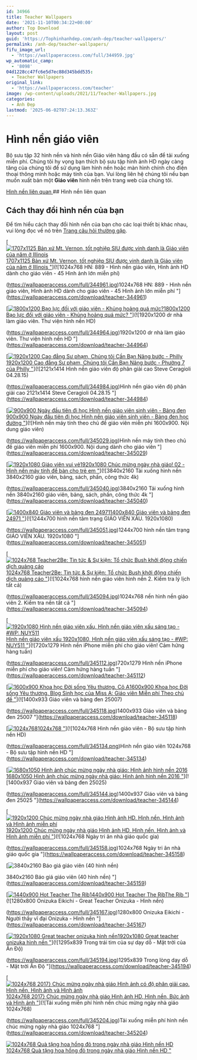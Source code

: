 ```yaml
---
id: 34966
title: Teacher Wallpapers
date: '2021-11-10T00:34:22+00:00'
author: Top Download
layout: post
guid: 'https://Tophinhanhdep.com/anh-dep/teacher-wallpapers/'
permalink: /anh-dep/teacher-wallpapers/
fifu_image_url:
  - 'https://wallpaperaccess.com/full/344959.jpg'
wp_automatic_camp:
  - '8098'
04d1228cc47fc6e5d7ec88d345bdd535:
  - Teacher Wallpapers
original_link:
  - 'https://wallpaperaccess.com/teacher'
image: /wp-content/uploads/2021/11/Teacher-Wallpapers.jpg
categories:
  - Ảnh Đẹp
lastmod: '2025-06-02T07:24:13.363Z'
---
```

# Hình nền giáo viên

Bộ sưu tập 32 hình nền và hình nền Giáo viên hàng đầu có sẵn để tải xuống miễn phí. Chúng tôi hy vọng bạn thích bộ sưu tập hình ảnh HD ngày càng tăng của chúng tôi để sử dụng làm hình nền hoặc màn hình chính cho điện thoại thông minh hoặc máy tính của bạn. Vui lòng liên hệ chúng tôi nếu bạn muốn xuất bản một **Giáo viên** hình nền trên trang web của chúng tôi.

[Hình nền liên quan ](#related) ## Hình nền liên quan

## Cách thay đổi hình nền của bạn

Để tìm hiểu cách thay đổi hình nền của bạn cho các loại thiết bị khác nhau, vui lòng đọc về nó trên [Trang câu hỏi thường gặp](https://tophinhanhdep.com/faq/).

  
[[![1707x1125 Bản xứ Mt. Vernon, tốt nghiệp SIU được vinh danh là Giáo viên của năm ở Illinois](https://wallpaperaccess.com/full/344959.jpg)1707x1125 Bản xứ Mt. Vernon, tốt nghiệp SIU được vinh danh là Giáo viên của năm ở Illinois "](https://wallpaperaccess.com/download/teacher-344959)](![1024x768 HN: 889 - Hình nền giáo viên, Hình ảnh HD dành cho giáo viên - 45 Hình ảnh lớn miễn phí)

(https://wallpaperaccess.com/full/344961.jpg)1024x768 HN: 889 - Hình nền giáo viên, Hình ảnh HD dành cho giáo viên - 45 Hình ảnh lớn miễn phí "](https://wallpaperaccess.com/download/teacher-344961)

[[![1800x1200 Bạo lực đối với giáo viên - Khủng hoảng quá mức?](https://wallpaperaccess.com/full/200654.jpg)1800x1200 Bạo lực đối với giáo viên - Khủng hoảng quá mức? "](https://wallpaperaccess.com/download/teacher-200654)](![1920x1200 dr nhà làm giáo viên.  Thư viện hình nền HD)

(https://wallpaperaccess.com/full/344964.jpg)1920x1200 dr nhà làm giáo viên. Thư viện hình nền HD "](https://wallpaperaccess.com/download/teacher-344964)

[[![1920x1200 Cao đẳng Sư phạm, Chúng tôi Cần Bạn Nâng bước - Philly](https://wallpaperaccess.com/full/344972.jpg)1920x1200 Cao đẳng Sư phạm, Chúng tôi Cần Bạn Nâng bước - Phường 7 của Philly "](https://wallpaperaccess.com/download/teacher-344972)](![2121x1414 Hình nền giáo viên độ phân giải cao Steve Ceragioli 04.28.15)

(https://wallpaperaccess.com/full/344984.jpg)Hình nền giáo viên độ phân giải cao 2121x1414 Steve Ceragioli 04.28.15 "](https://wallpaperaccess.com/download/teacher-344984)

[[![900x900 Ngày đầu tiên đi học Hình nền giáo viên sinh viên - Bảng đen](https://wallpaperaccess.com/full/344997.jpg)900x900 Ngày đầu tiên đi học Hình nền giáo viên sinh viên - Bảng đen học đường "](https://wallpaperaccess.com/download/teacher-344997)](![Hình nền máy tính theo chủ đề giáo viên miễn phí 1600x900.  Nội dung giáo viên)

(https://wallpaperaccess.com/full/345029.jpg)Hình nền máy tính theo chủ đề giáo viên miễn phí 1600x900. Nội dung dành cho giáo viên "](https://wallpaperaccess.com/download/teacher-345029)

[[![1920x1080 Giáo viên vui vẻ](https://wallpaperaccess.com/full/345038.jpg)1920x1080 Chúc mừng ngày nhà giáo! 02 - Hình nền máy tính để bàn cho trẻ em "](https://wallpaperaccess.com/download/teacher-345038)](![3840x2160 Tải xuống hình nền 3840x2160 giáo viên, bảng, sách, phấn, công thức 4k)

(https://wallpaperaccess.com/full/345040.jpg)3840x2160 Tải xuống hình nền 3840x2160 giáo viên, bảng, sách, phấn, công thức 4k "](https://wallpaperaccess.com/download/teacher-345040)

[[![1400x840 Giáo viên và bảng đen 24971](https://wallpaperaccess.com/full/345050.jpg)1400x840 Giáo viên và bảng đen 24971 "](https://wallpaperaccess.com/download/teacher-345050)](![1244x700 hình nền tâm trạng GIÁO VIÊN XẤU.  1920x1080)

(https://wallpaperaccess.com/full/345051.jpg)1244x700 hình nền tâm trạng GIÁO VIÊN XẤU. 1920x1080 "](https://wallpaperaccess.com/download/teacher-345051)

[[![1024x768 Teacher2Be: Tin tức & Sự kiện: Tổ chức Bush khởi động chiến dịch quảng cáo](https://wallpaperaccess.com/full/345083.jpg)1024x768 Teacher2Be: Tin tức &amp; Sự kiện: Tổ chức Bush khởi động chiến dịch quảng cáo "](https://wallpaperaccess.com/download/teacher-345083)](![1024x768 hình nền giáo viên hình nền 2. Kiểm tra lý lịch tất cả)

(https://wallpaperaccess.com/full/345094.jpg)1024x768 nền hình nền giáo viên 2. Kiểm tra nền tất cả "](https://wallpaperaccess.com/download/teacher-345094)

[[![1920x1080 Hình nền giáo viên xấu, Hình nền giáo viên xấu sáng tạo - #WP: NUY511](https://wallpaperaccess.com/full/345100.jpg)Hình nền giáo viên xấu 1920x1080, Hình nền giáo viên xấu sáng tạo - #WP: NUY511 "](https://wallpaperaccess.com/download/teacher-345100)](![720x1279 Hình nền iPhone miễn phí cho giáo viên!  Cảm hứng hàng tuần)

(https://wallpaperaccess.com/full/345112.jpg)720x1279 Hình nền iPhone miễn phí cho giáo viên! Cảm hứng hàng tuần "](https://wallpaperaccess.com/download/teacher-345112)

[[![1600x900 Khoa học Đời sống Yêu thương.  Cô A](https://wallpaperaccess.com/full/345113.jpg)1600x900 Khoa học Đời sống Yêu thương. Blog Sinh học của Miss A: Giáo viên Miễn phí Theo chủ đề "](https://wallpaperaccess.com/download/teacher-345113)](![1400x933 Giáo viên và bảng đen 25007)

(https://wallpaperaccess.com/full/345118.jpg)1400x933 Giáo viên và bảng đen 25007 "](https://wallpaperaccess.com/download/teacher-345118)

[[![1024x768 ](https://wallpaperaccess.com/full/345120.jpg)1024x768 "](https://wallpaperaccess.com/download/teacher-345120)](![1024x768 Hình nền giáo viên - Bộ sưu tập hình nền HD)

(https://wallpaperaccess.com/full/345134.png)Hình nền giáo viên 1024x768 - Bộ sưu tập hình nền HD "](https://wallpaperaccess.com/download/teacher-345134)

[[![1680x1050 Hình ảnh chúc mừng ngày nhà giáo: Hình ảnh hình nền 2016](https://wallpaperaccess.com/full/345136.jpg)1680x1050 Hình ảnh chúc mừng ngày nhà giáo: Hình ảnh hình nền 2016 "](https://wallpaperaccess.com/download/teacher-345136)](![1400x937 Giáo viên và bảng đen 25025)

(https://wallpaperaccess.com/full/345144.jpg)1400x937 Giáo viên và bảng đen 25025 "](https://wallpaperaccess.com/download/teacher-345144)

[[![1920x1200 Chúc mừng ngày nhà giáo Hình ảnh HD, Hình nền, Hình ảnh và Hình ảnh miễn phí](https://wallpaperaccess.com/full/345146.jpg)1920x1200 Chúc mừng ngày nhà giáo Hình ảnh HD, Hình nền, Hình ảnh và Hình ảnh miễn phí "](https://wallpaperaccess.com/download/teacher-345146)](![1024x768 Ngày tri ân nhà giáo quốc gia)

(https://wallpaperaccess.com/full/345158.jpg)1024x768 Ngày tri ân nhà giáo quốc gia "](https://wallpaperaccess.com/download/teacher-345158)

[![3840x2160 Báo giá giáo viên (40 hình nền)](https://wallpaperaccess.com/full/345159.jpg)

3840x2160 Báo giá giáo viên (40 hình nền) "](https://wallpaperaccess.com/download/teacher-345159)

[[![1440x900 Hot Teacher The Rib](https://wallpaperaccess.com/full/345163.jpg)1440x900 Hot Teacher The RibThe Rib "](https://wallpaperaccess.com/download/teacher-345163)](![1280x800 Onizuka Eikichi - Great Teacher Onizuka - Hình nền)

(https://wallpaperaccess.com/full/345167.jpg)1280x800 Onizuka Eikichi - Người thầy vĩ đại Onizuka - Hình nền "](https://wallpaperaccess.com/download/teacher-345167)

[[![1920x1080 Great teacher onizuka hình nền](https://wallpaperaccess.com/full/345185.jpg)1920x1080 Great teacher onizuka hình nền "](https://wallpaperaccess.com/download/teacher-345185)](![1295x839 Trong trái tim của sự dạy dỗ - Mặt trời của Ấn Độ)

(https://wallpaperaccess.com/full/345194.jpg)1295x839 Trong lòng dạy dỗ - Mặt trời Ấn Độ "](https://wallpaperaccess.com/download/teacher-345194)

[[![1024x768 2017} Chúc mừng ngày nhà giáo Hình ảnh có độ phân giải cao, Hình nền, Hình ảnh và Hình ảnh](https://wallpaperaccess.com/full/345200.jpg)1024x768 2017} Chúc mừng ngày nhà giáo Hình ảnh HD, Hình nền, Bức ảnh và Hình ảnh "](https://wallpaperaccess.com/download/teacher-345200)](![Tải xuống miễn phí hình nền chúc mừng ngày nhà giáo 1024x768)

(https://wallpaperaccess.com/full/345204.jpg)Tải xuống miễn phí hình nền chúc mừng ngày nhà giáo 1024x768 "](https://wallpaperaccess.com/download/teacher-345204)

[![1024x768 Quà tặng hoa hồng đỏ trong ngày nhà giáo Hình nền HD](https://wallpaperaccess.com/full/345205.jpg)1024x768 Quà tặng hoa hồng đỏ trong ngày nhà giáo Hình nền HD "](https://wallpaperaccess.com/download/teacher-345205)
